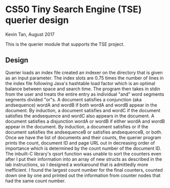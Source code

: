 # CS50 Tiny Search Engine (TSE) querier design

Kevin Tan, August 2017

This is the querier module that supports the TSE project. 

## Design

Querier loads an index file created an indexer on the directory that is given as an input parameter. The index slots are 0.75 times the number of lines in the index file following Java's hashtable load factor which is an optimal balance between space and search time. The program then takes in stdin from the user and treats the entire entry as individual "and" word segments segments divided "or"s. A document satisfies a conjunction (aka andsequence) wordA and wordB if both wordA and wordB appear in the document. By induction, a document satisfies <andsequence> and wordC if the document satisfies the andsequence and wordC also appears in the document. A document satisfies a disjunction wordA or wordB if either wordA and wordB appear in the document. By induction, a document satisfies <andsequenceA> or <andsequenceB> if the document satisfies the andsequenceB or satisfies andsequenceB, or both. Once we have the list of documents and their counts, the querier program prints the count, document ID and page URL out in decreasing order of importance which is determined by the count number of the document ID. The inbuilt-C library's qsort function was unable to sort the counters even after I put their information into an array of new structs as described in the lab instructions, so I designed a workaround that is admittedly more inefficient. I found the largest count number for the final counters, counted down one by one and printed out the information from counter nodes that had the same count number.